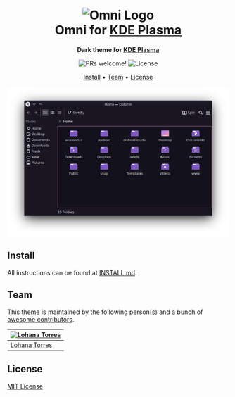 <h1 align="center">
  <br>
  <img src="https://storage.googleapis.com/golden-wind/github/omni/omni.png" alt="Omni Logo" width="100">
  <br>
  Omni for <a href="https://kde.org/pt-br/plasma-desktop/">KDE Plasma</a>
  <br>
</h1>

<p align="center">
  <strong>Dark theme for <a href="https://kde.org/pt-br/plasma-desktop/">KDE Plasma</a></strong>
</p>

<p align="center">
  <img src="https://img.shields.io/badge/PRs-welcome-%235FCC6F.svg" alt="PRs welcome!" />

  <img alt="License" src="https://img.shields.io/badge/license-MIT-%235FCC6F">
</p>

<p align="center">
  <a href="#install">Install</a> •
  <a href="#team">Team</a> •
  <a href="#license">License</a>
</p>

<p align="center">
  <img alt="Omni screenshot for KDE Plasma" src="./screenshot.png">
</p>

## Install

All instructions can be found at [INSTALL.md](./INSTALL.md).

## Team

This theme is maintained by the following person(s) and a bunch of [awesome contributors](https://github.com/getomni/template/graphs/contributors).

| [![Lohana Torres](https://github.com/heyloh.png?size=100)](https://github.com/heyloh) |
| ------------------------------------------------------------------------------------- |
| [Lohana Torres](https://github.com/heyloh)                                            |

## License

[MIT License](./LICENSE.md)
